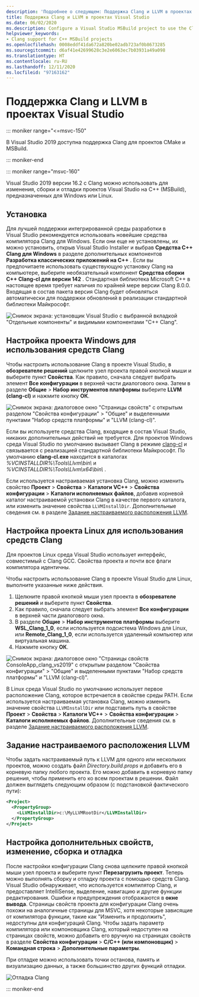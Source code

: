 ```yaml
---
description: 'Подробнее о следующем: Поддержка Clang и LLVM в проектах Visual Studio'
title: Поддержка Clang и LLVM в проектах Visual Studio
ms.date: 06/02/2020
ms.description: Configure a Visual Studio MSBuild project to use the Clang/LLVM toolchain.
helpviewer_keywords:
- Clang support for C++ MSBuild projects
ms.openlocfilehash: 0008eddf41da672a820be02adb723af0b8673285
ms.sourcegitcommit: d6af41e42699628c3e2e6063ec7b03931a49a098
ms.translationtype: HT
ms.contentlocale: ru-RU
ms.lasthandoff: 12/11/2020
ms.locfileid: "97163162"
---
```

# <a name="clangllvm-support-in-visual-studio-projects"></a>Поддержка Clang и LLVM в проектах Visual Studio

::: moniker range="<=msvc-150"

В Visual Studio 2019 доступна поддержка Clang для проектов CMake и MSBuild.

::: moniker-end

::: moniker range="msvc-160"

Visual Studio 2019 версии 16.2 с Clang можно использовать для изменения, сборки и отладки проектов Visual Studio на C++ (MSBuild), предназначенных для Windows или Linux.

## <a name="install"></a>Установка

Для лучшей поддержки интегрированной среды разработки в Visual Studio рекомендуется использовать новейшие средства компилятора Clang для Windows. Если они еще не установлены, их можно установить, открыв Visual Studio Installer и выбрав **Средства C++ Clang для Windows** в разделе дополнительных компонентов **Разработка классических приложений на C++** . Если вы предпочитаете использовать существующую установку Clang на компьютере, выберите необязательный компонент **Средства сборки C++ Clang-cl для версии 142** . Стандартная библиотека Microsoft C++ в настоящее время требует наличия по крайней мере версии Clang 8.0.0. Входящая в состав пакета версия Clang будет обновляться автоматически для поддержки обновлений в реализации стандартной библиотеки Майкрософт.

![Снимок экрана: установщик Visual Studio с выбранной вкладкой "Отдельные компоненты" и видимыми компонентами "С++ Clang".](media/clang-install-vs2019.png)

## <a name="configure-a-windows-project-to-use-clang-tools"></a>Настройка проекта Windows для использования средств Clang

Чтобы настроить использование Clang в проекте Visual Studio, в **обозревателе решений** щелкните узел проекта правой кнопкой мыши и выберите пункт **Свойства**. Как правило, сначала следует выбрать элемент **Все конфигурации** в верхней части диалогового окна. Затем в разделе **Общие** > **Набор инструментов платформы** выберите **LLVM (clang-cl)** и нажмите кнопку **ОК**.

![Снимок экрана: диалоговое окно "Страницы свойств" с открытым разделом "Свойства конфигурации" > "Общие" и выделенными пунктами "Набор средств платформы" и "LLVM (clang-cl)".](media/clang-msbuild-prop-page.png)

Если вы используете средства Clang, входящие в состав Visual Studio, никаких дополнительных действий не требуется. Для проектов Windows среда Visual Studio по умолчанию вызывает Clang в режиме [clang-cl](https://llvm.org/devmtg/2014-04/PDFs/Talks/clang-cl.pdf) и связывается с реализацией стандартной библиотеки Майкрософт. По умолчанию **clang-cl.exe** находится в каталогах *%VCINSTALLDIR%\\Tools\\Llvm\\bin\\* и *%VCINSTALLDIR%\\Tools\\Llvm\\x64\\bin\\* .

Если используется настраиваемая установка Clang, можно изменить свойство **Проект** > **Свойства** > **Каталоги VC++**  > **Свойства конфигурации** > **Каталоги исполняемых файлов**, добавив корневой каталог настраиваемой установки Clang в качестве первого каталога, или изменить значение свойства `LLVMInstallDir`. Дополнительные сведения см. в разделе [Задание настраиваемого расположения LLVM](#custom_llvm_location).

## <a name="configure-a-linux-project-to-use-clang-tools"></a>Настройка проекта Linux для использования средств Clang

Для проектов Linux среда Visual Studio использует интерфейс, совместимый с Clang GCC. Свойства проекта и почти все флаги компилятора идентичны.

Чтобы настроить использование Clang в проекте Visual Studio для Linux, выполните указанные ниже действия.

1. Щелкните правой кнопкой мыши узел проекта в **обозревателе решений** и выберите пункт **Свойства**.
1. Как правило, сначала следует выбрать элемент **Все конфигурации** в верхней части диалогового окна.
1. В разделе **Общие** > **Набор инструментов платформы** выберите **WSL_Clang_1_0**, если используется подсистема Windows для Linux, или **Remote_Clang_1_0**, если используется удаленный компьютер или виртуальная машина.
1. Нажмите кнопку **ОК**.

![Снимок экрана: диалоговое окно "Страницы свойств ConsoleApp_clang_vs2019" с открытым разделом "Свойства конфигурации" > "Общие" и выделенными пунктами "Набор средств платформы" и "LLVM (clang-cl)".](media/clang-msbuild-prop-page.png)

В Linux среда Visual Studio по умолчанию использует первое расположение Clang, которое встречается в свойстве среды PATH. Если используется настраиваемая установка Clang, можно изменить значение свойства `LLVMInstallDir` или подставить путь в свойстве **Проект** > **Свойства** > **Каталоги VC++**  > **Свойства конфигурации** > **Каталоги исполняемых файлов**. Дополнительные сведения см. в разделе [Задание настраиваемого расположения LLVM](#custom_llvm_location).

## <a name="set-a-custom-llvm-location"></a><a name="custom_llvm_location"></a> Задание настраиваемого расположения LLVM

Чтобы задать настраиваемый путь к LLVM для одного или нескольких проектов, можно создать файл *Directory.build.props* и добавить его в корневую папку любого проекта. Его можно добавить в корневую папку решения, чтобы применить его ко всем проектам в решении. Файл должен выглядеть следующим образом (с подстановкой фактического пути):

```xml
<Project>
  <PropertyGroup>
    <LLVMInstallDir>c:\MyLLVMRootDir</LLVMInstallDir>
  </PropertyGroup>
</Project>
```

## <a name="set-additional-properties-edit-build-and-debug"></a>Настройка дополнительных свойств, изменение, сборка и отладка

После настройки конфигурации Clang снова щелкните правой кнопкой мыши узел проекта и выберите пункт **Перезагрузить проект**. Теперь можно выполнять сборку и отладку проекта с помощью средств Clang. Visual Studio обнаруживает, что используется компилятор Clang, и предоставляет IntelliSense, выделение, навигацию и другие функции редактирования. Ошибки и предупреждения отображаются в **окне вывода**. Страницы свойств проекта для конфигурации Clang очень похожи на аналогичные страницы для MSVC, хотя некоторые зависящие от компилятора функции, такие как "Изменить и продолжить", недоступны для конфигураций Clang. Чтобы задать параметр компилятора или компоновщика Clang, который недоступен на страницах свойств, можно добавить его вручную на страницах свойств в разделе **Свойства конфигурации** > **C/C++ (или компоновщик)**  > **Командная строка** > **Дополнительные параметры**.

При отладке можно использовать точки останова, память и визуализацию данных, а также большинство других функций отладки.  

![Отладка Clang](media/clang-debug-msbuild.png)

::: moniker-end
